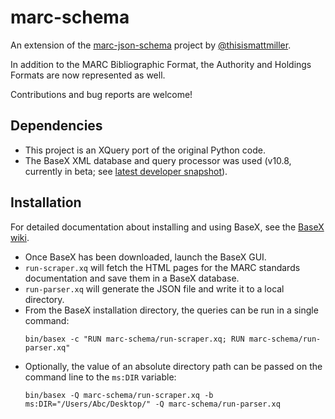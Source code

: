# marc-schema


An extension of the [marc-json-schema](https://github.com/thisismattmiller/marc-json-schema) project by [@thisismattmiller](https://github.com/thisismattmiller).

In addition to the MARC Bibliographic Format, the Authority and Holdings Formats are now represented as well.

Contributions and bug reports are welcome!

## Dependencies
* This project is an XQuery port of the original Python code.
* The BaseX XML database and query processor was used (v10.8, currently in beta; see [latest developer snapshot](https://files.basex.org/releases/latest/)).

## Installation
For detailed documentation about installing and using BaseX, see the [BaseX wiki](http://docs.basex.org/wiki/Main_Page).

* Once BaseX has been downloaded, launch the BaseX GUI.
* `run-scraper.xq` will fetch the HTML pages for the MARC standards documentation and save them in a BaseX database. 
* `run-parser.xq` will generate the JSON file and write it to a local directory.
* From the BaseX installation directory, the queries can be run in a single command:
  ```
  bin/basex -c "RUN marc-schema/run-scraper.xq; RUN marc-schema/run-parser.xq"
  ```
* Optionally, the value of an absolute directory path can be passed on the command line to the `ms:DIR` variable:
  ```
  bin/basex -Q marc-schema/run-scraper.xq -b ms:DIR="/Users/Abc/Desktop/" -Q marc-schema/run-parser.xq
  ```
  
